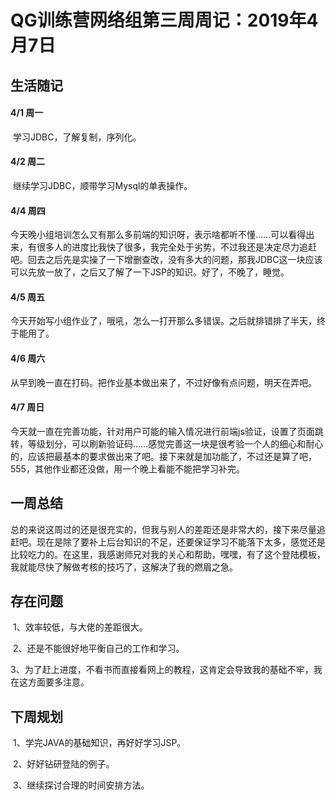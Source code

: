 # QG训练营网络组第三周周记：2019年4月7日

## 生活随记

#### 4/1 周一

​	学习JDBC，了解复制，序列化。

#### 4/2 周二

​	继续学习JDBC，顺带学习Mysql的单表操作。

#### 4/4 周四

​	今天晚小组培训怎么又有那么多前端的知识呀，表示啥都听不懂……可以看得出来，有很多人的进度比我快了很多，我完全处于劣势，不过我还是决定尽力追赶吧。回去之后先是实操了一下增删查改，没有多大的问题，那我JDBC这一块应该可以先放一放了，之后又了解了一下JSP的知识。好了，不晚了，睡觉。

#### 4/5 周五

​	今天开始写小组作业了，哦吼，怎么一打开那么多错误。之后就排错排了半天，终于能用了。

#### 4/6 周六

​	从早到晚一直在打码。把作业基本做出来了，不过好像有点问题，明天在弄吧。

#### 4/7 周日

​	今天就一直在完善功能，针对用户可能的输入情况进行前端js验证，设置了页面跳转，等级划分，可以刷新验证码……感觉完善这一块是很考验一个人的细心和耐心的，应该把最基本的要求做出来了吧。接下来就是加功能了，不过还是算了吧，555，其他作业都还没做，用一个晚上看能不能把学习补完。	

## 一周总结

​	总的来说这周过的还是很充实的，但我与别人的差距还是非常大的，接下来尽量追赶吧。现在是除了要补上后台知识的不足，还要保证学习不能落下太多，感觉还是比较吃力的。在这里，我感谢师兄对我的关心和帮助，嘿嘿，有了这个登陆模板，我就能尽快了解做考核的技巧了，这解决了我的燃眉之急。

## 存在问题

​	1、效率较低，与大佬的差距很大。

​	2、还是不能很好地平衡自己的工作和学习。

​	3、为了赶上进度，不看书而直接看网上的教程，这肯定会导致我的基础不牢，我在这方面要多注意。

## 下周规划

​	1、学完JAVA的基础知识，再好好学习JSP。

​	2、好好钻研登陆的例子。

​	3、继续探讨合理的时间安排方法。

